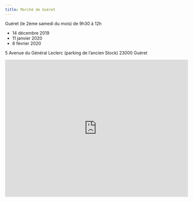 ```yaml
---
title: Marché de Guéret
---
```


Guéret (le 2ème samedi du mois) de 9h30 à 12h

* 14 décembre 2019
* 11 janvier 2020
* 8 février 2020

5 Avenue du Général Leclerc  (parking de l’ancien Stock)
23000 Guéret

<div class="text-center google-maps">
    <iframe src="https://www.google.com/maps/embed?pb=!1m18!1m12!1m3!1d2762.7779772602175!2d1.8825785999999876!3d46.175075199999995!2m3!1f0!2f0!3f0!3m2!1i1024!2i768!4f13.1!3m3!1m2!1s0x47f97fc7666de18b%3A0xe93e67eef2c0c59d!2s5+Rue+du+Marechal+Leclerc%2C+23000+Gu%C3%A9ret!5e0!3m2!1sfr!2sfr!4v1441027744049" 
        width="600" height="450" frameborder="0" style="border:0"></iframe>
</div>
